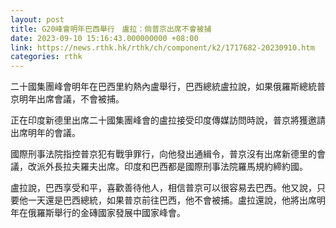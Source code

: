 ```yaml
---
layout: post
title: G20峰會明年巴西舉行　盧拉：倘普京出席不會被捕
date: 2023-09-10 15:16:43.000000000 +08:00
link: https://news.rthk.hk/rthk/ch/component/k2/1717682-20230910.htm
categories: rthk
---
```


二十國集團峰會明年在巴西里約熱內盧舉行，巴西總統盧拉說，如果俄羅斯總統普京明年出席會議，不會被捕。

正在印度新德里出席二十國集團峰會的盧拉接受印度傳媒訪問時說，普京將獲邀請出席明年的會議。

國際刑事法院指控普京犯有戰爭罪行，向他發出通緝令，普京沒有出席新德里的會議，改派外長拉夫羅夫出席。印度和巴西都是國際刑事法院羅馬規約締約國。

盧拉說，巴西享受和平，喜歡善待他人，相信普京可以很容易去巴西。他又說，只要他一天還是巴西總統，如果普京前往巴西，他不會被捕。盧拉還說，他將出席明年在俄羅斯舉行的金磚國家發展中國家峰會。
